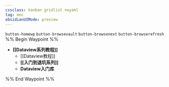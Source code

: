 ```yaml
---
cssclass: kanban gridlist noyaml
tag: moc
obsidianUIMode: preview
---
```

`button-homewp`  `button-browsevault`  `button-browsenext` `button-browserefresh`
%% Begin Waypoint %%
- **[[Dataview系列教程]]**
	- [[Dataview教程]]
	- **[[入门到退坑系列]]**
	- **Dataview入门库**

%% End Waypoint %%
